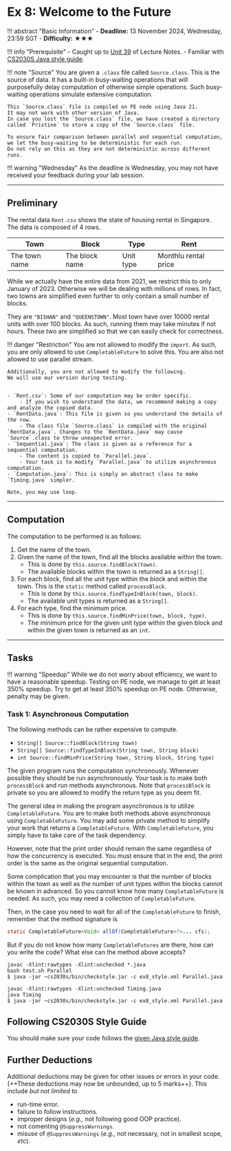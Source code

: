 # Ex 8: Welcome to the Future

!!! abstract "Basic Information"
    - __Deadline:__ 13 November 2024, Wednesday, 23:59 SGT
    - __Difficulty:__ ★★★

!!! info "Prerequisite"
    - Caught up to [Unit 39](../39-async.md) of Lecture Notes.
    - Familiar with [CS2030S Java style guide](../style.md).

!!! note "Source"
    You are given a `.class` file called `Source.class`.
    This is the source of data.
    It has a built-in busy-waiting operations that will purposefully delay computation of otherwise simple operations.
    Such busy-waiting operations simulate extensive computation.

    This `Source.class` file is compiled on PE node using Java 21.
    It may not work with other version of Java.
    In case you lost the `Source.class` file, we have created a directory called `Pristine` to store a copy of the `Source.class` file.

    To ensure fair comparison between parallel and sequential computation, we let the busy-waiting to be deterministic for each run.
    Do not rely on this as they are not deterministic across different runs.

!!! warning "Wednesday"
    As the deadline is Wednesday, you may not have received your feedback during your lab session.

---

## Preliminary

The rental data `Rent.csv` shows the state of housing rental in Singapore.
The data is composed of 4 rows.

| Town | Block | Type | Rent |
|---|---|---|---|
| The town name | The block name | Unit type | Monthlu rental price |

While we actually have the entire data from 2021, we restrict this to only January of 2023. Otherwise we will be dealing with millions of rows. In fact, two towns are simplified even further to only contain a small number of blocks.

They are `"BISHAN"` and `"QUEENSTOWN"`. Most town have over 10000 rental units with over 100 blocks. As such, running them may take minutes if not hours. These two are simplified so that we can easily check for correctness.

!!! danger "Restriction"
    You are not allowed to modify the `import`.
    As such, you are only allowed to use `CompletableFuture` to solve this.
    You are also not allowed to use parallel stream.

    Additionally, you are not allowed to modify the following.
    We will use our version during testing.


    - `Rent.csv`: Some of our computation may be order specific.
        - If you wish to understand the data, we recommend making a copy and analyze the copied data.
    - `RentData.java`: This file is given so you understand the details of the row.
        - The class file `Source.class` is compiled with the original `RentData.java`. Changes to the `RentData.java` may cause `Source`.class to throw unexpected error.
    - `Sequential.java`: The class is given as a reference for a sequential computation.
        - The content is copied to `Parallel.java`.
        - Your task is to modify `Parallel.java` to utilize asynchronous computation.
    - `Computation.java`: This is simply an abstract class to make `Timing.java` simpler.

    Note, you may use loop.

---

## Computation

The computation to be performed is as follows:

1. Get the name of the town.
2. Given the name of the town, find all the blocks available within the town.
    - This is done by `this.source.findBlock(town)`.
    - The available blocks within the town is returned as a `String[]`.
3. For each block, find all the unit type within the block and within the town. This is the `static` method called `processBlock`.
    - This is done by `this.source.findTypeInBlock(town, block)`.
    - The available unit types is returned as a `String[]`.
4. For each type, find the minimum price.
    - This is done by `this.source.findMinPrice(town, block, type)`.
    - The minimum price for the given unit type within the given block and within the given town is returned as an `int`.

---

## Tasks

!!! warning "Speedup"
    While we do not worry about efficiency, we want to have a reasonable speedup.
    Testing on PE node, we manage to get at least 350% speedup.
    Try to get at least 350% speedup on PE node.
    Otherwise, penalty  may be given.

### Task 1: Asynchronous Computation

The following methods can be rather expensive to compute.

- `String[] Source::findBlock(String town)`
- `String[] Source::findTypeInBlock(String town, String block)`
- `int Source::findMinPrice(String town, String block, String type)`

The given program runs the computation synchronously. Whenever possible they should be run asynchronously. Your task is to make both `processBlock` and run methods asynchronous. Note that `processBlock` is private so you are allowed to modify the return type as you deem fit.

The general idea in making the program asynchronous is to utilize `CompletableFuture`. You are to make both methods above asynchronous using `CompletableFuture`. You may add some private method to simplify your work that returns a `CompletableFuture`. With `CompletableFuture`, you simply have to take care of the task dependency.

However, note that the print order should remain the same regardless of how the concurrency is executed. You must ensure that in the end, the print order is the same as the original sequential computation.

Some complication that you may encounter is that the number of blocks within the town as well as the number of unit types within the blocks cannot be known in advanced. So you cannot know how many `CompletableFuture` is needed. As such, you may need a collection of `CompletableFuture`.

Then, in the case you need to wait for all of the `CompletableFuture` to finish, remember that the method signature is

```java
static CompletableFuture<Void> allOf(CompletableFuture<?>... cfs);
```

But if you do not know how many `CompletableFutures` are there, how can you write the code? What else can the method above accepts?

```title="test.sh"
javac -Xlint:rawtypes -Xlint:unchecked *.java
bash test.sh Parallel
$ java -jar ~cs2030s/bin/checkstyle.jar -c ex8_style.xml Parallel.java
```

```title="Timing.java"
javac -Xlint:rawtypes -Xlint:unchecked Timing.java
java Timing
$ java -jar ~cs2030s/bin/checkstyle.jar -c ex8_style.xml Parallel.java
```

## Following CS2030S Style Guide

You should make sure your code follows the [given Java style guide](../style.md).

## Further Deductions

Additional deductions may be given for other issues or errors in your code.  {++These deductions may now be unbounded, up to 5 marks++}.  This include _but not limited to_

- run-time error.
- failure to follow instructions.
- improper designs (_e.g.,_ not following good OOP practice).
- not comenting `@SuppressWarnings`.
- misuse of `@SuppressWarnings` (_e.g.,_ not necessary, not in smallest scope, _etc_).
